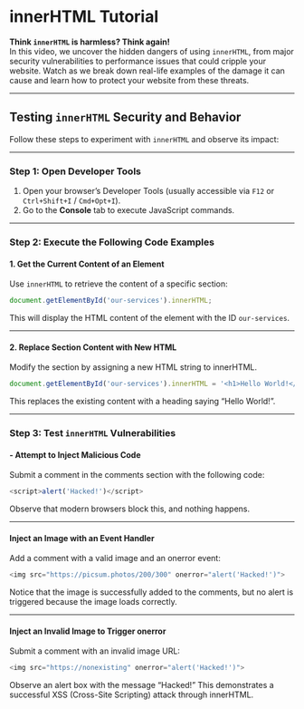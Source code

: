 # innerHTML Tutorial

**Think `innerHTML` is harmless? Think again!**  
In this video, we uncover the hidden dangers of using `innerHTML`, from major security vulnerabilities to performance issues that could cripple your website. Watch as we break down real-life examples of the damage it can cause and learn how to protect your website from these threats.

---

## Testing `innerHTML` Security and Behavior

Follow these steps to experiment with `innerHTML` and observe its impact:

---

### Step 1: Open Developer Tools

1. Open your browser’s Developer Tools (usually accessible via `F12` or `Ctrl+Shift+I` / `Cmd+Opt+I`).
2. Go to the **Console** tab to execute JavaScript commands.

---

### Step 2: Execute the Following Code Examples

#### 1. Get the Current Content of an Element
Use `innerHTML` to retrieve the content of a specific section:
```javascript
document.getElementById('our-services').innerHTML;
```
This will display the HTML content of the element with the ID `our-services`.

---

#### 2. Replace Section Content with New HTML

Modify the section by assigning a new HTML string to innerHTML.

```javascript
document.getElementById('our-services').innerHTML = '<h1>Hello World!</h1>';
```
This replaces the existing content with a heading saying “Hello World!”.

---

### Step 3: Test `innerHTML` Vulnerabilities

#### - Attempt to Inject Malicious Code

Submit a comment in the comments section with the following code:
```javascript
<script>alert('Hacked!')</script>
```
Observe that modern browsers block this, and nothing happens.

---

#### Inject an Image with an Event Handler

Add a comment with a valid image and an onerror event:
```javascript
<img src="https://picsum.photos/200/300" onerror="alert('Hacked!')">
```

Notice that the image is successfully added to the comments, but no alert is triggered because the image loads correctly.

---

#### Inject an Invalid Image to Trigger onerror

Submit a comment with an invalid image URL:
```javascript
<img src="https://nonexisting" onerror="alert('Hacked!')">
```

Observe an alert box with the message “Hacked!”
This demonstrates a successful XSS (Cross-Site Scripting) attack through innerHTML.
